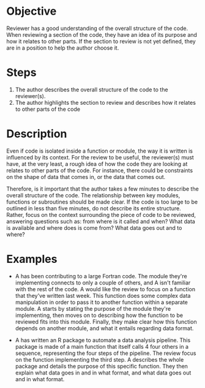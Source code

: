 # Objective

Reviewer has a good understanding of the overall structure of the
code. When reviewing a section of the code, they have an idea of its
purpose and how it relates to other parts.
If the section to review is not yet defined, they are in a position to
help the author choose it.

# Steps

1. The author describes the overall structure of the code to the reviewer(s).
2. The author highlights the section to review and describes how it
   relates to other parts of the code
   
# Description

Even if code is isolated inside a function or module, the way it is
written is influenced by its context. For the review to be useful, the
reviewer(s) must have, at the very least, a rough idea of how the code
they are looking at relates to other parts of the code. For instance,
there could be constraints on the shape of data that comes in, or the
data that comes out.

Therefore, is it important that the author takes a few minutes to
describe the overall structure of the code. The relationship between
key modules, functions or subroutines should be made clear. If the
code is too large to be outlined in less than five minutes, do not
describe its entire structure. Rather, focus on the context
surrounding the piece of code to be reviewed, answering questions such
as: from where is it called and when? What data is available and where
does is come from? What data goes out and to where?

# Examples

- A has been contributing to a large Fortran code. The module they're
  implementing connects to only a couple of others, and A isn't
  familiar with the rest of the code. A would like the review to focus
  on a function that they've written last week. This function does
  some complex data manipulation in order to pass it to another
  function within a separate module. A starts by stating the purpose
  of the module they're implementing, then moves on to describing how
  the function to be reviewed fits into this module. Finally, they
  make clear how this function depends on another module, and what it
  entails regarding data format.
  
- A has written an R package to automate a data analysis pipeline.
  This package is made of a main function that itself calls 4 four
  others in a sequence, representing the four steps of the pipeline.
  The review focus on the function implementing the third step. A
  describes the whole package and details the purpose of this specific
  function. They then explain what data goes in and in what format,
  and what data goes out and in what format.
